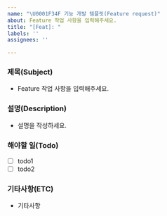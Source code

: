 ```yaml
---
name: "\U0001F34F 기능 개발 템플릿(Feature request)"
about: Feature 작업 사항을 입력해주세요.
title: "[Feat]: "
labels: ''
assignees: ''

---
```


### 제목(Subject)
- Feature 작업 사항을 입력해주세요.

### 설명(Description)
- 설명을 작성하세요.

### 해야할 일(Todo)
- [ ] todo1
- [ ] todo2

### 기타사항(ETC)
- 기타사항

